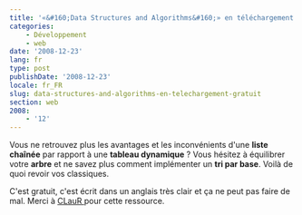 ```yaml
---
title: '«&#160;Data Structures and Algorithms&#160;» en téléchargement gratuit'
categories:
    - Développement
    - web
date: '2008-12-23'
lang: fr
type: post
publishDate: '2008-12-23'
locale: fr_FR
slug: data-structures-and-algorithms-en-telechargement-gratuit
section: web
2008:
    - '12'
---
```


Vous ne retrouvez plus les avantages et les inconvénients d'une **liste chaînée** par rapport à une **tableau dynamique**&nbsp;? Vous hésitez à équilibrer votre **arbre** et ne savez plus comment implémenter un **tri par base**. Voilà de quoi revoir vos classiques.

<!--more-->

C'est gratuit, c'est écrit dans un anglais très clair et ça ne peut pas faire de mal. Merci à [CLauR ](http://blogs.msdn.com/b/clauer/archive/2008/12/22/d-couvrir-ou-r-viser-les-classiques-le-livre-gratuit-data-structures-and-algorithms.aspx)pour cette ressource.